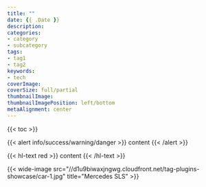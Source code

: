 ```yaml
---
title: ""
date: {{ .Date }}
description:
categories:
- category
- subcategory
tags:
- tag1
- tag2
keywords:
- tech
coverImage:
coverSize: full/partial
thumbnailImage:
thumbnailImagePosition: left/bottom
metaAlignment: center
---
```


<!--more-->
{{< toc >}}

{{< alert info/success/warning/danger >}} content {{< /alert >}}

{{< hl-text red >}} content {{< /hl-text >}}

{{< wide-image src="//d1u9biwaxjngwg.cloudfront.net/tag-plugins-showcase/car-1.jpg" title="Mercedes SLS" >}}

